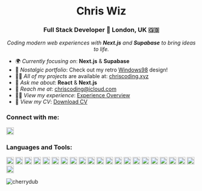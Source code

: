 <h1 align="center">Chris Wiz</h1>
<h3 align="center">Full Stack Developer 👾 London, UK 🇬🇧</h3>

<p align="center">
  <em>Coding modern web experiences with <strong>Next.js</strong> and <strong>Supabase</strong> to bring ideas to life.</em>
</p>

- 🌍 _Currently focusing on_: <strong>Next.js</strong> & <strong>Supabase</strong>
- 💾 _Nostalgic portfolio_: Check out my retro [Windows98](https://98.chriscoding.xyz/) design!
- 👨‍💻 _All of my projects_ are available at: [chriscoding.xyz](https://chriscoding.xyz/)
- 💬 _Ask me about_: <strong>React</strong> & <strong>Next.js</strong>
- 📧 _Reach me at_: <a href="mailto:chriscoding@icloud.com">chriscoding@icloud.com</a>
- 🧑‍💼 _View my experience_: [Experience Overview](https://chriscoding.xyz/#experience)
- 📄 _View my CV_: [Download CV](https://docs.google.com/document/d/1OPZ7AvdwdWzd3o_vCGJ2zDj6sVUScl-3fwgepYFS2-g/edit?usp=sharing)

<h3 align="left">Connect with me:</h3>
<p align="left">
  <a href="https://linkedin.com/in/wisniewskichris" target="_blank">
    <img src="https://img.shields.io/badge/LinkedIn-wisniewskichris-blue?style=flat-square&logo=linkedin&logoColor=white&labelColor=0A66C2" alt="wisniewskichris" height="20"/>
  </a>
</p>

<h3 align="left">Languages and Tools:</h3>
<p align="left">
  <img src="https://img.shields.io/badge/HTML-E34F26?style=flat-square&logo=html5&logoColor=white" alt="HTML" height="20"/>
  <img src="https://img.shields.io/badge/CSS-2B74B8?style=flat-square&logo=css3&logoColor=white" alt="CSS" height="20"/>
  <img src="https://img.shields.io/badge/JavaScript-F7DF1E?style=flat-square&logo=javascript&logoColor=black" alt="JavaScript" height="20"/>
  <img src="https://img.shields.io/badge/TypeScript-3178C6?style=flat-square&logo=typescript&logoColor=white" alt="TypeScript" height="20"/>
  <img src="https://img.shields.io/badge/Tailwind-38B2AC?style=flat-square&logo=tailwind-css&logoColor=white" alt="Tailwind CSS" height="20"/>
  <img src="https://img.shields.io/badge/Framer-0055FF?style=flat-square&logo=framer&logoColor=white" alt="Framer Motion" height="20"/>
  <img src="https://img.shields.io/badge/Figma-F24E1E?style=flat-square&logo=figma&logoColor=white" alt="Figma" height="20"/>
<img src="https://img.shields.io/badge/React-61DAFB?style=flat-square&logo=react&logoColor=black" alt="React" height="20"/>
<img src="https://img.shields.io/badge/Next.js-000000?style=flat-square&logo=next.js&logoColor=white" alt="Next.js" height="20"/>
<img src="https://img.shields.io/badge/Context-61DAFB?style=flat-square&logo=react&logoColor=black" alt="Context API" height="20"/>
<img src="https://img.shields.io/badge/Redux-764ABC?style=flat-square&logo=redux&logoColor=white" alt="Redux" height="20"/>
<img src="https://img.shields.io/badge/Tanstack-FF4154?style=flat-square&logo=react-query&logoColor=white" alt="Tanstack" height="20"/>
<img src="https://img.shields.io/badge/Node.js-339933?style=flat-square&logo=node.js&logoColor=white" alt="Node.js" height="20"/>
<img src="https://img.shields.io/badge/Express-000000?style=flat-square&logo=express&logoColor=white" alt="Express" height="20"/>
<img src="https://img.shields.io/badge/Supabase-008060?style=flat-square&logo=supabase&logoColor=white" alt="Supabase" height="20"/>
<img src="https://img.shields.io/badge/Prisma-2D3748?style=flat-square&logo=prisma&logoColor=white" alt="Prisma" height="20"/>
<img src="https://img.shields.io/badge/Zod-0A81AB?style=flat-square&logo=zod&logoColor=white" alt="Zod" height="20"/>
<img src="https://img.shields.io/badge/PostgreSQL-336791?style=flat-square&logo=postgresql&logoColor=white" alt="PostgreSQL" height="20"/>
<img src="https://img.shields.io/badge/MongoDB-47A248?style=flat-square&logo=mongodb&logoColor=white" alt="MongoDB" height="20"/>
  <img src="https://img.shields.io/badge/Jest-C21325?style=flat-square&logo=jest&logoColor=white" alt="Jest" height="20"/>
  <img src="https://img.shields.io/badge/Git-F05032?style=flat-square&logo=git&logoColor=white" alt="Git" height="20"/>
  <img src="https://img.shields.io/badge/GitHub-181717?style=flat-square&logo=github&logoColor=white" alt="GitHub" height="20"/>
</p>

<p align="left"> <img src="https://komarev.com/ghpvc/?username=cherrydub&label=Profile%20views&color=0e75b6&style=flat" alt="cherrydub" /> </p>
